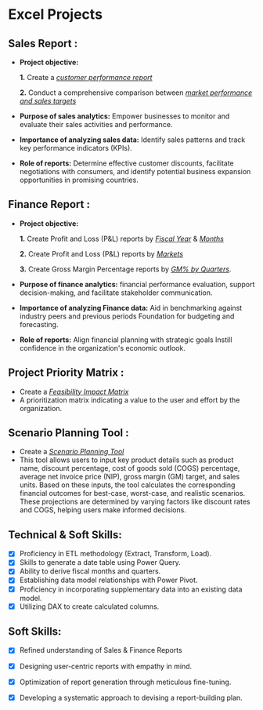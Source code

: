 # Excel Projects
## Sales Report :

- **Project objective:** 

    **1.** Create a _[customer performance report](https://github.com/bhumikacg/Excel-Projects/blob/main/Customer%20Performance%20Report.pdf)_ 

    **2.** Conduct a comprehensive comparison between _[market performance and sales targets](https://github.com/bhumikacg/Excel-Projects/blob/main/Market%20Performance%20vs%20Target.pdf)_

- **Purpose of sales analytics:** Empower businesses to monitor and evaluate their sales activities and performance.

- **Importance of analyzing sales data:** Identify sales patterns and track key performance indicators (KPIs).

- **Role of reports:** Determine effective customer discounts, facilitate negotiations with consumers, and identify potential business expansion opportunities in promising countries.


## Finance Report :

- **Project objective:** 

    **1.** Create Profit and Loss (P&L) reports by _[Fiscal Year](https://github.com/bhumikacg/Excel-Projects/blob/main/P%26L%20by%20Fiscal%20Year.pdf)_ & _[Months](https://github.com/bhumikacg/Excel-Projects/blob/main/P%26L%20by%20Fiscal%20Months.pdf)_ 

    **2.** Create Profit and Loss (P&L) reports by _[Markets](https://github.com/bhumikacg/Excel-Projects/blob/main/P%20%26%20L%20for%20Markets.pdf)_
  
    **3.** Create Gross Margin Percentage reports by _[GM% by Quarters](https://github.com/bhumikacg/Excel-Projects/blob/main/GM%25%20by%20Quarters.pdf)_.
  
- **Purpose of finance analytics:** financial performance evaluation, support decision-making, and facilitate stakeholder communication.

- **Importance of analyzing Finance data:** Aid in benchmarking against industry peers and previous periods Foundation for budgeting and forecasting.

- **Role of reports:** Align financial planning with strategic goals Instill confidence in the organization's economic outlook.
  
## Project Priority Matrix : 
- Create a  _[Feasibility Impact Matrix](https://github.com/bhumikacg/Excel-Projects/blob/main/Project%20Priority%20Matrix.pdf)_
- A prioritization matrix indicating a value to the user and effort by the organization.
  
## Scenario Planning Tool : 
- Create a  _[Scenario Planning Tool](https://github.com/bhumikacg/Excel-Projects/blob/main/Customer%20Discount%20Approval.pdf)_
- This tool allows users to input key product details such as product name, discount percentage, cost of goods sold (COGS) percentage, average net invoice price (NIP), gross margin (GM) target, and sales units. Based on these inputs, the tool calculates the corresponding financial outcomes for best-case, worst-case, and realistic scenarios. These projections are determined by varying factors like discount rates and COGS, helping users make informed decisions.

## Technical & Soft Skills:
- [x]	Proficiency in ETL methodology (Extract, Transform, Load).
- [x]	Skills to generate a date table using Power Query.
- [x]	Ability to derive fiscal months and quarters.
- [x]	Establishing data model relationships with Power Pivot.
- [x] Proficiency in incorporating supplementary data into an existing data model.	
- [x]	Utilizing DAX to create calculated columns.

## Soft Skills:
- [x]	Refined understanding of Sales & Finance Reports
- [x]	Designing user-centric reports with empathy in mind.
- [x]	Optimization of report generation through meticulous fine-tuning.
- [x]	Developing a systematic approach to devising a report-building plan.

